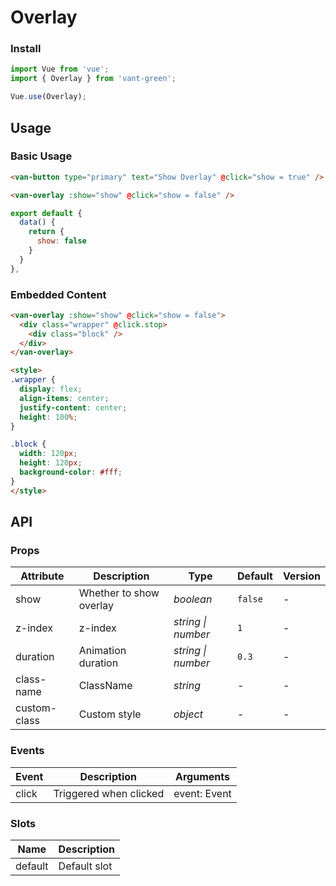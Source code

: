# Overlay

### Install

``` javascript
import Vue from 'vue';
import { Overlay } from 'vant-green';

Vue.use(Overlay);
```

## Usage

### Basic Usage

```html
<van-button type="primary" text="Show Overlay" @click="show = true" />

<van-overlay :show="show" @click="show = false" />
```

```js
export default {
  data() {
    return {
      show: false
    }
  }
},
```

### Embedded Content

```html
<van-overlay :show="show" @click="show = false">
  <div class="wrapper" @click.stop>
    <div class="block" />
  </div>
</van-overlay>

<style>
.wrapper {
  display: flex;
  align-items: center;
  justify-content: center;
  height: 100%;
}

.block {
  width: 120px;
  height: 120px;
  background-color: #fff;
}
</style>
```

## API

### Props

| Attribute | Description | Type | Default | Version |
|------|------|------|------|------|
| show | Whether to show overlay | *boolean* | `false` | - |
| z-index | z-index | *string \| number* | `1` | - |
| duration | Animation duration | *string \| number* | `0.3` | - |
| class-name | ClassName | *string* | - | - |
| custom-class | Custom style | *object* | - | - |

### Events

| Event | Description | Arguments |
|------|------|------|
| click | Triggered when clicked | event: Event |

### Slots

| Name | Description |
|------|------|
| default | Default slot |
